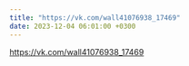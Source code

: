```yaml
---
title: "https://vk.com/wall41076938_17469"
date: 2023-12-04 06:01:00 +0300
---
```

<a class="vk-attach" href="https://vk.com/wall41076938_17469">https://vk.com/wall41076938_17469</a>
